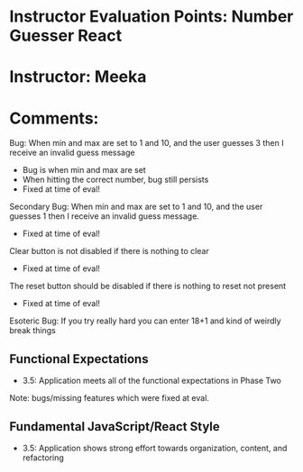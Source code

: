 # Instructor Evaluation Points: Number Guesser React

# Instructor: Meeka

# Comments:

Bug: When min and max are set to 1 and 10, and the user guesses 3 then I receive an invalid guess message
  - Bug is when min and max are set
  - When hitting the correct number, bug still persists
  - Fixed at time of eval!

Secondary Bug: When min and max are set to 1 and 10, and the user guesses 1 then I receive an invalid guess message.
  - Fixed at time of eval!

Clear button is not disabled if there is nothing to clear
  - Fixed at time of eval!

The reset button should be disabled if there is nothing to reset not present
  - Fixed at time of eval!

Esoteric Bug: If you try really hard you can enter 18+1 and kind of weirdly break things

## Functional Expectations

* 3.5: Application meets all of the functional expectations in Phase Two

Note: bugs/missing features which were fixed at eval.

## Fundamental JavaScript/React Style

* 3.5: Application shows strong effort towards organization, content, and refactoring

